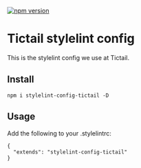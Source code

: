 [![npm version](https://badge.fury.io/js/stylelint-config-tictail.svg)](https://badge.fury.io/js/stylelint-config-tictail)

# Tictail stylelint config

This is the stylelint config we use at Tictail.

## Install
```
npm i stylelint-config-tictail -D
```

## Usage
Add the following to your .stylelintrc:
```
{
  "extends": "stylelint-config-tictail"
}
```
